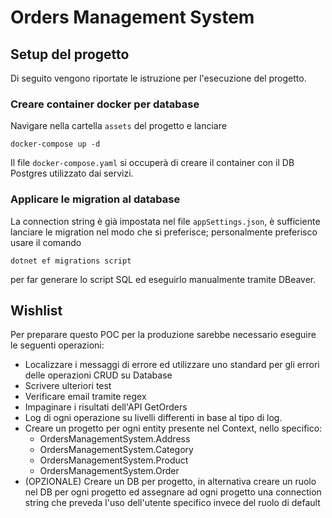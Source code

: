 # Orders Management System

## Setup del progetto
Di seguito vengono riportate le istruzione per l'esecuzione del progetto.

### Creare container docker per database

Navigare nella cartella `assets` del progetto e lanciare
```
docker-compose up -d
```

Il file `docker-compose.yaml` si occuperà di creare il container con il DB Postgres utilizzato dai servizi.

### Applicare le migration al database

La connection string è già impostata nel file `appSettings.json`, è sufficiente lanciare le migration nel modo che si preferisce; personalmente preferisco usare il comando 
```
dotnet ef migrations script
```
per far generare lo script SQL ed eseguirlo manualmente tramite DBeaver.  


## Wishlist
Per preparare questo POC per la produzione sarebbe necessario eseguire le seguenti operazioni:
 - Localizzare i messaggi di errore ed utilizzare uno standard per gli errori delle operazioni CRUD su Database
 - Scrivere ulteriori test
 - Verificare email tramite regex
 - Impaginare i risultati dell'API GetOrders
 - Log di ogni operazione su livelli differenti in base al tipo di log.
 - Creare un progetto per ogni entity presente nel Context, nello specifico:
   - OrdersManagementSystem.Address
   - OrdersManagementSystem.Category
   - OrdersManagementSystem.Product
   - OrdersManagementSystem.Order
 - (OPZIONALE) Creare un DB per progetto, in alternativa creare un ruolo nel DB per ogni progetto ed assegnare ad ogni progetto una connection string che preveda l'uso dell'utente specifico invece del ruolo di default